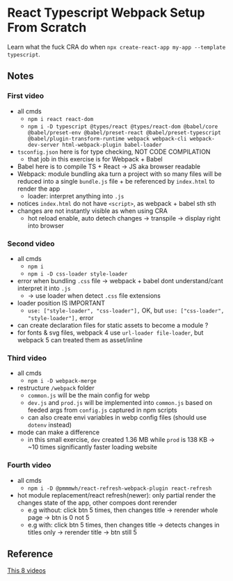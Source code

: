 # React Typescript Webpack Setup From Scratch

Learn what the fuck CRA do when `npx create-react-app my-app --template typescript`.

## Notes

### First video

- all cmds
  - `npm i react react-dom`
  - `npm i -D typescript @types/react @types/react-dom @babel/core @babel/preset-env @babel/preset-react @babel/preset-typescript @babel/plugin-transform-runtime webpack webpack-cli webpack-dev-server html-webpack-plugin babel-loader`
- `tsconfig.json` here is for type checking, NOT CODE COMPILATION
  - that job in this exercise is for Webpack + Babel
- Babel here is to compile TS + React -> JS aka browser readable
- Webpack: module bundling aka turn a project with so many files will be reduced into a single `bundle.js` file + be referenced by `index.html` to render the app
  - loader: interpret anything into `.js`
- notices `index.html` do not have `<script>`, as webpack + babel sth sth
- changes are not instantly visible as when using CRA
  - hot reload enable, auto detech changes -> transpile -> display right into browser

### Second video

- all cmds
  - `npm i `
  - `npm i -D css-loader style-loader`
- error when bundling `.css` file -> webpack + babel dont understand/cant interpret it into `.js`
  - -> use loader when detect `.css` file extensions
- loader position IS IMPORTANT
  - `use: ["style-loader", "css-loader"],` OK, but `use: ["css-loader", "style-loader"],` error
- can create declaration files for static assets to become a module ?
- for fonts & svg files, webpack 4 use `url-loader file-loader`, but webpack 5 can treated them as asset/inline

### Third video

- all cmds
  - `npm i -D webpack-merge`
- restructure `/webpack` folder
  - `common.js` will be the main config for webp
  - `dev.js` and `prod.js` will be implemented into `common.js` based on feeded args from `config.js` captured in npm scripts
  - can also create envi variables in webp config files (should use `dotenv` instead)
- mode can make a difference
  - in this small exercise, `dev` created 1.36 MB while `prod` is 138 KB -> ~10 times significantly faster loading website

### Fourth video

- all cmds
  - `npm i -D @pmmmwh/react-refresh-webpack-plugin react-refresh`
- hot module replacement/react refresh(newer): only partial render the changes state of the app, other compoes dont rerender
  - e.g without: click btn 5 times, then changes title -> rerender whole page -> btn is 0 not 5
  - e.g with: click btn 5 times, then changes title -> detects changes in titles only -> rerender title -> btn still 5

## Reference

[This 8 videos](https://www.youtube.com/watch?v=Elpu7CIuqjY&list=PLC3y8-rFHvwiWPS2RO3BKotLRfgg_8WEo)
